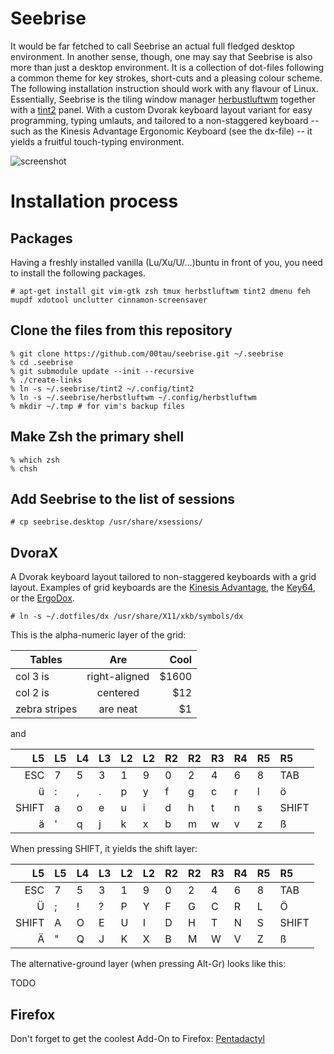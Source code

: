 Seebrise
========

It would be far fetched to call Seebrise an actual full fledged desktop
environment. In another sense, though, one may say that Seebrise is also more than just a desktop environment.  It is a collection of dot-files following a common theme for key strokes, short-cuts and a pleasing colour scheme. The following
installation instruction should work with any flavour of Linux.
Essentially, Seebrise is the tiling window manager
[herbustluftwm](http://www.herbstluftwm.org/) together with a
[tint2](http://www.herbstluftwm.org/) panel.  With a custom Dvorak
keyboard layout variant for easy programming, typing umlauts, and tailored to a
non-staggered keyboard -- such as the Kinesis Advantage Ergonomic Keyboard (see
the dx-file) -- it yields a fruitful touch-typing environment.

![screenshot][screenshot]

Installation process
====================

Packages
--------

Having a freshly installed vanilla (Lu/Xu/U/...)buntu in front of you, you need to
install the following packages.

```
# apt-get install git vim-gtk zsh tmux herbstluftwm tint2 dmenu feh mupdf xdotool unclutter cinnamon-screensaver
```

Clone the files from this repository
------------------------------------

```
% git clone https://github.com/00tau/seebrise.git ~/.seebrise
% cd .seebrise
% git submodule update --init --recursive
% ./create-links
% ln -s ~/.seebrise/tint2 ~/.config/tint2
% ln -s ~/.seebrise/herbstluftwm ~/.config/herbstluftwm
% mkdir ~/.tmp # for vim's backup files
```

Make Zsh the primary shell
--------------------------

```
% which zsh
% chsh
```

Add Seebrise to the list of sessions
------------------------------------

```
# cp seebrise.desktop /usr/share/xsessions/
```

DvoraX
------------------------------------------------------

A Dvorak keyboard layout tailored to non-staggered keyboards with a grid layout.
Examples of grid keyboards are the
[Kinesis Advantage](https://www.kinesis-ergo.com/shop/advantage-for-pc-mac/), the
[Key64](http://www.key64.org), or the [ErgoDox](http://ergodox.org/).

```
# ln -s ~/.dotfiles/dx /usr/share/X11/xkb/symbols/dx
```

This is the alpha-numeric layer of the grid:

| Tables        | Are           | Cool  |
| ------------- |:-------------:| -----:|
| col 3 is      | right-aligned | $1600 |
| col 2 is      | centered      |   $12 |
| zebra stripes | are neat      |    $1 |

and

| L5    | L5 | L4 | L3 | L2 | L2 | R2 | R2 | R3 | R4 | R5 | R5    |
| -----:| -- | -- | -- | -- | -- | -- | -- | -- | -- | -- |:--    |
| ESC   | 7  | 5  | 3  | 1  | 9  | 0  | 2  | 4  | 6  | 8  | TAB   |
| ü     | :  | ,  | .  | p  | y  | f  | g  | c  | r  | l  | ö     |
| SHIFT | a  | o  | e  | u  | i  | d  | h  | t  | n  | s  | SHIFT |
| ä     | '  | q  | j  | k  | x  | b  | m  | w  | v  | z  | ß     |

When pressing SHIFT, it yields the shift layer:

| L5    | L5 | L4 | L3 | L2 | L2 | R2 | R2 | R3 | R4 | R5 | R5    |
| -----:| -- | -- | -- | -- | -- | -- | -- | -- | -- | -- |:--    |
| ESC   | 7  | 5  | 3  | 1  | 9  | 0  | 2  | 4  | 6  | 8  | TAB   |
| Ü     | ;  | !  | ?  | P  | Y  | F  | G  | C  | R  | L  | Ö     |
| SHIFT | A  | O  | E  | U  | I  | D  | H  | T  | N  | S  | SHIFT |
| Ä     | "  | Q  | J  | K  | X  | B  | M  | W  | V  | Z  | ß     |

The alternative-ground layer (when pressing Alt-Gr) looks like this:

TODO

Firefox
-------

Don't forget to get the coolest Add-On to Firefox: [Pentadactyl](http://5digits.org/pentadactyl/)

[screenshot]: https://lh3.googleusercontent.com/-sTswtdTJSn8/VUoppqaEcTI/AAAAAAAAAKM/8DOzbbkGxkI/w506-h285/test.png
